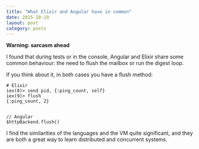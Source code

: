 ```yaml
---
title: "What Elixir and Angular have in common"
date: 2015-10-19
layout: post
category: posts
---
```


**Warning: sarcasm ahead**

I found that during tests or in the console, Angular and Elixir share some common behaviour: the need to flush the mailbox or run the digest loop.

If you think about it, in both cases you have a flush method:

```
# Elixir
iex(8)> send pid, {:ping_count, self}
iex(9)> flush
{:ping_count, 2}


// Angular
$httpBackend.flush()
```

I find the similarities of the languages and the VM quite significant, and they are both a great way to learn distributed and concurrent systems.
